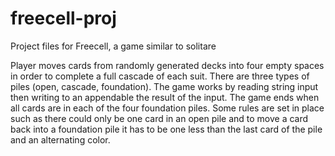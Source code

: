 # freecell-proj
Project files for Freecell, a game similar to solitare

Player moves cards from randomly generated decks into four empty spaces in order to complete a full cascade of each suit. There 
are three types of piles (open, cascade, foundation). The game works by reading string input then writing to an appendable the result of
the input. The game ends when all cards are in each of the four foundation piles. Some rules are set in place such as there could only 
be one card in an open pile and to move a card back into a foundation pile it has to be one less than the last card of the pile and an alternating color.

